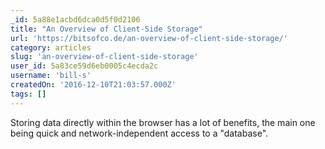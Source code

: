 ```yaml
---
_id: 5a88e1acbd6dca0d5f0d2106
title: "An Overview of Client-Side Storage"
url: 'https://bitsofco.de/an-overview-of-client-side-storage/'
category: articles
slug: 'an-overview-of-client-side-storage'
user_id: 5a83ce59d6eb0005c4ecda2c
username: 'bill-s'
createdOn: '2016-12-10T21:03:57.000Z'
tags: []
---
```


Storing data directly within the browser has a lot of benefits, the main one being quick and network-independent access to a "database".
